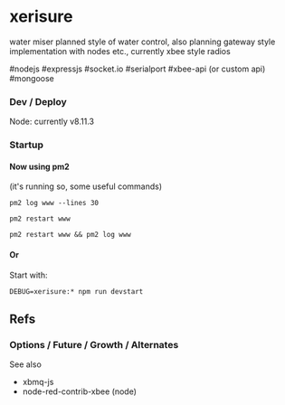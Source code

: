 # xerisure #

water miser planned style of water control, also planning gateway style implementation
with nodes etc., currently xbee style radios

#nodejs
#expressjs
#socket.io
#serialport
#xbee-api (or custom api)
#mongoose

### Dev / Deploy ###

Node: currently v8.11.3

### Startup ###

#### Now using pm2 ####

(it's running so, some useful commands)

`pm2 log www --lines 30`

`pm2 restart www`

`pm2 restart www && pm2 log www`


#### Or ####

Start with:

`DEBUG=xerisure:* npm run devstart`

## Refs ##

### Options / Future / Growth / Alternates ###

See also

  - xbmq-js
  - node-red-contrib-xbee (node)

